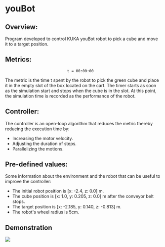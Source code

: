 # youBot

## Overview:
 
Program developed to control KUKA youBot robot to pick a cube and move it to a target position.

## Metrics:
                                t = 00:00:00

The metric is the time t spent by the robot to pick the green cube and place it in the empty slot of the box located on the cart. The timer starts as soon as the simulation start and stops when the cube is in the slot. At this point, the simulation time is recorded as the performance of the robot.

## Controller:

The controller is an open-loop algorithm that reduces the metric thereby reducing the execution time by:
* Increasing the motor velocity.
* Adjusting the duration of steps.
* Parallelizing the motions.

## Pre-defined values:

Some information about the environment and the robot that can be useful to improve the controller:

* The initial robot position is [x: -2.4, z: 0.0] m. 
* The cube position is [x: 1.0, y: 0.205, z: 0.0] m after the conveyor belt stops.
* The target position is [x: -2.185, y: 0.140, z: -0.813] m.
* The robot's wheel radius is 5cm.

## Demonstration
![](https://github.com/Logahn/youBot/blob/master/documentation/youBot1.gif?raw=true)
